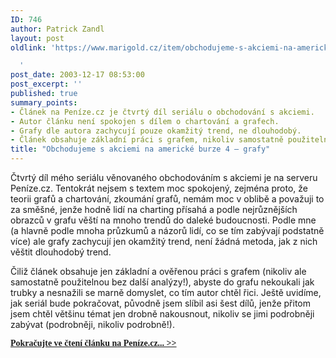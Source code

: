 ```yaml
---
ID: 746
author: Patrick Zandl
layout: post
oldlink: 'https://www.marigold.cz/item/obchodujeme-s-akciemi-na-americke-burze-4-grafy

  '
post_date: 2003-12-17 08:53:00
post_excerpt: ''
published: true
summary_points:
- Článek na Peníze.cz je čtvrtý díl seriálu o obchodování s akciemi.
- Autor článku není spokojen s dílem o chartování a grafech.
- Grafy dle autora zachycují pouze okamžitý trend, ne dlouhodobý.
- Článek obsahuje základní práci s grafem, nikoliv samostatně použitelnou.
title: "Obchodujeme s akciemi na americké burze 4 – grafy"
---
```


<p>
Čtvrtý díl mého seriálu věnovaného obchodováním s akciemi je na serveru Peníze.cz. Tentokrát nejsem s textem moc spokojený, zejména proto, že teorii grafů a chartování, zkoumání grafů, nemám moc v oblibě a považuji to za směšné, jenže hodně lidí na charting přísahá a podle nejrůznějších obrazců v grafu věští na mnoho trendů do daleké budoucnosti. Podle mne (a hlavně podle mnoha průzkumů a názorů lidí, co se tím zabývají podstatně více) ale grafy zachycují jen okamžitý trend, není žádná metoda, jak z nich věštit dlouhodobý trend. </p>

<p>
Čiliž článek obsahuje jen základní a ověřenou práci s grafem (nikoliv ale samostatně použitelnou bez další analýzy!), abyste do&#160;grafu nekoukali jak trubky a nesnažili se marně domyslet, co tím autor chtěl řici. Ještě uvidíme, jak seriál bude pokračovat, původně jsem slíbil asi šest dílů, jenže přitom jsem chtěl většinu témat jen drobně nakousnout, nikoliv se jimi podrobněji zabývat (podrobněji, nikoliv podrobně!). </p>
<FONT face=Times><A href="http://www.penize.cz/info/zpravy/zprava.asp?IDP=1&amp;NewsID=2623" target=_blank>
<p>
<FONT face=Times><STRONG>Pokračujte ve čtení článku na Peníze.cz... &gt;&gt;</STRONG></FONT></A></FONT></p>